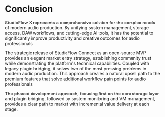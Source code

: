 
# Conclusion

StudioFlow X represents a comprehensive solution for the complex needs of modern audio production. By unifying system management, storage access, DAW workflows, and cutting-edge AI tools, it has the potential to significantly improve productivity and creative outcomes for audio professionals.

The strategic release of StudioFlow Connect as an open-source MVP provides an elegant market entry strategy, establishing community trust while demonstrating the platform's technical capabilities. Coupled with legacy plugin bridging, it solves two of the most pressing problems in modern audio production. This approach creates a natural upsell path to the premium features that solve additional workflow pain points for audio professionals.

The phased development approach, focusing first on the core storage layer and plugin bridging, followed by system monitoring and VM management, provides a clear path to market with incremental value delivery at each stage.
